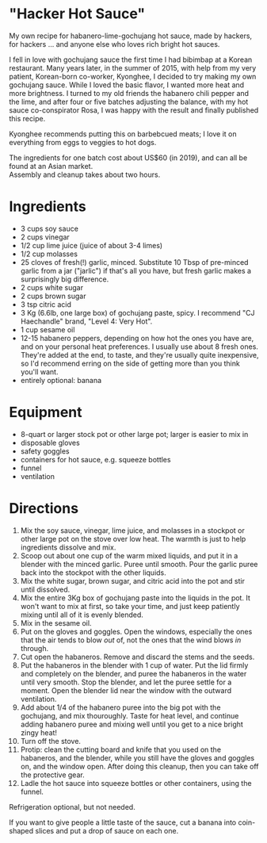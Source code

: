 # "Hacker Hot Sauce"

My own recipe for habanero-lime-gochujang hot sauce, made by hackers, for hackers ... and anyone else who loves rich bright hot sauces.

I fell in love with gochujang sauce the first time I had bibimbap at a Korean restaurant. Many years later, in the summer of 2015, with help from my very patient, Korean-born co-worker, Kyonghee, I decided to try making my own gochujang sauce.  While I loved the basic flavor, I wanted more heat and more brightness.  I turned to my old friends the habanero chili pepper and the lime, and after four or five batches adjusting the balance, with my hot sauce co-conspirator Rosa, I was happy with the result and finally published this recipe.

Kyonghee recommends putting this on barbebcued meats; I love it on everything from eggs to veggies to hot dogs.


The ingredients for one batch cost about US$60 (in 2019), and can all be found at an Asian market.  
Assembly and cleanup takes about two hours.


# Ingredients

* 3 cups soy sauce
* 2 cups vinegar
* 1/2 cup lime juice (juice of about 3-4 limes)
* 1/2 cup molasses
* 25 cloves of fresh(!) garlic, minced.  Substitute 10 Tbsp of pre-minced garlic from a jar ("jarlic") if that's all you have, but fresh garlic makes a surprisingly big difference.
* 2 cups white sugar
* 2 cups brown sugar
* 3 tsp citric acid
* 3 Kg (6.6lb, one large box) of gochujang paste, spicy.  I recommend "CJ Haechandle" brand, "Level 4: Very Hot".
* 1 cup sesame oil
* 12-15 habanero peppers, depending on how hot the ones you have are, and on your personal heat preferences.  I usually use about 8 fresh ones.  They're added at the end, to taste, and they're usually quite inexpensive, so I'd recommend erring on the side of getting more than you think you'll want.
* entirely optional: banana


# Equipment
* 8-quart or larger stock pot or other large pot; larger is easier to mix in 
* disposable gloves
* safety goggles
* containers for hot sauce, e.g. squeeze bottles
* funnel
* ventilation


# Directions

1. Mix the soy sauce, vinegar, lime juice, and molasses in a stockpot or other large pot on the stove over low heat.  The warmth is just to help ingredients dissolve and mix.
2. Scoop out about one cup of the warm mixed liquids, and put it in a blender with the minced garlic.  Puree until smooth.  Pour the garlic puree back into the stockpot with the other liquids.
3. Mix the white sugar, brown sugar, and citric acid into the pot and stir until dissolved.
4. Mix the entire 3Kg box of gochujang paste into the liquids in the pot.  It won't want to mix at first, so take your time, and just keep patiently mixing until all of it is evenly blended.
5. Mix in the sesame oil.
6. Put on the gloves and goggles.  Open the windows, especially the ones that the air tends to blow _out_ of, not the ones that the wind blows _in_ through.
7. Cut open the habaneros.  Remove and discard the stems and the seeds.
8. Put the habaneros in the blender with 1 cup of water.  Put the lid firmly and completely on the blender, and puree the habaneros in the water until very smooth.  Stop the blender, and let the puree settle for a moment.  Open the blender lid near the window with the outward ventilation.
9. Add about 1/4 of the habanero puree into the big pot with the gochujang, and mix thouroughly.  Taste for heat level, and continue adding habanero puree and mixing well until you get to a nice bright zingy heat!
10. Turn off the stove.
11. Protip: clean the cutting board and knife that you used on the habaneros, and the blender, while you still have the gloves and goggles on, and the window open.  After doing this cleanup, then you can take off the protective gear.
12. Ladle the hot sauce into squeeze bottles or other containers, using the funnel.

Refrigeration optional, but not needed.  

If you want to give people a little taste of the sauce, cut a banana into coin-shaped slices and put a drop of sauce on each one.
